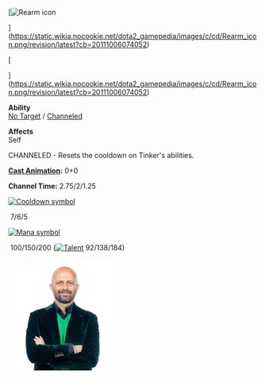 [![Rearm icon](https://static.wikia.nocookie.net/dota2_gamepedia/images/c/cd/Rearm_icon.png/revision/latest?cb=20111006074052)

](https://static.wikia.nocookie.net/dota2_gamepedia/images/c/cd/Rearm_icon.png/revision/latest?cb=20111006074052)

[

](https://static.wikia.nocookie.net/dota2_gamepedia/images/c/cd/Rearm_icon.png/revision/latest?cb=20111006074052)

**Ability**  
[No Target](https://dota2.fandom.com/wiki/Abilities#No_Target "Abilities") / [Channeled](https://dota2.fandom.com/wiki/Channeled "Channeled")

**Affects**  
Self

CHANNELED - Resets the cooldown on Tinker's abilities.

**[Cast Animation](https://dota2.fandom.com/wiki/Cast_Animation "Cast Animation"):** 0+0

**Channel Time:** 2.75/2/1.25

[![Cooldown symbol](https://static.wikia.nocookie.net/dota2_gamepedia/images/b/b7/Cooldown_symbol.png/revision/latest?cb=20180323111726)](https://dota2.fandom.com/wiki/Cooldown "Cooldown")

 7/6/5

[![Mana symbol](https://static.wikia.nocookie.net/dota2_gamepedia/images/f/f3/Mana_symbol.png/revision/latest?cb=20180323111807)](https://dota2.fandom.com/wiki/Mana "Mana")

 100/150/200 ([![Talent](https://static.wikia.nocookie.net/dota2_gamepedia/images/c/cd/Talent_tree_symbol.png/revision/latest/scale-to-width-down/17?cb=20230824194818)](https://dota2.fandom.com/wiki/Talents "Talent") 92/138/184)

![goat](goat.jpeg)